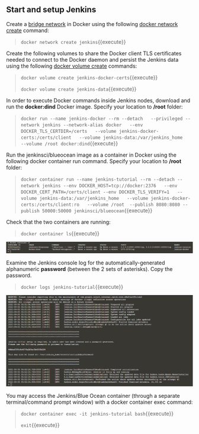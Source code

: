 ## Start and setup Jenkins

Create a [bridge network](https://docs.docker.com/network/bridge/) in Docker using the following [docker network create](https://docs.docker.com/engine/reference/commandline/network_create/) command:
> `docker network create jenkins`{{execute}}

Create the following volumes  to share the Docker client TLS certificates needed to connect to the Docker daemon and persist the Jenkins data using the following [docker volume create](https://docs.docker.com/engine/reference/commandline/volume_create/) commands:
> `docker volume create jenkins-docker-certs`{{execute}}
>
> `docker volume create jenkins-data`{{execute}}

In order to execute Docker commands inside Jenkins nodes, download and run the **docker:dind** Docker image. Specify your location to **/root** folder:
> `docker run --name jenkins-docker --rm --detach   --privileged --network jenkins --network-alias docker   --env DOCKER_TLS_CERTDIR=/certs   --volume jenkins-docker-certs:/certs/client   --volume jenkins-data:/var/jenkins_home   --volume /root docker:dind`{{execute}}

Run the jenkinsci/blueocean image as a container in Docker using the following docker container run command. Specify your location to **/root** folder:
>  `docker container run --name jenkins-tutorial --rm --detach --network jenkins --env DOCKER_HOST=tcp://docker:2376   --env DOCKER_CERT_PATH=/certs/client --env DOCKER_TLS_VERIFY=1   --volume jenkins-data:/var/jenkins_home   --volume jenkins-docker-certs:/certs/client:ro   --volume /root  --publish 8080:8080 --publish 50000:50000 jenkinsci/blueocean`{{execute}}

Check that the two containers are running:
> `docker container ls`{{execute}}

![Picture5](./assets/Picture5.png)

Examine the Jenkins console log for the automatically-generated alphanumeric **password** (between the 2 sets of asterisks). Copy the password.
> `docker logs jenkins-tutorial`{{execute}}

![Picture6](./assets/Picture6.png)

You may access the Jenkins/Blue Ocean container (through a separate terminal/command prompt window) with a docker container exec command:
> `docker container exec -it jenkins-tutorial bash`{{execute}}
> 
> `exit`{{execute}}

<br/>
